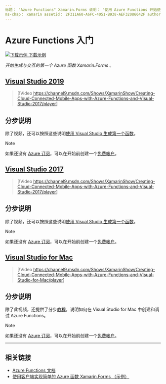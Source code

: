 ```yaml
---
标题： "Azure Functions" Xamarin.Forms 说明： "使用 Azure Functions 开始使用" Xamarin.Forms 。
ms-chap： xamarin assetid： 2F311A60-A6FC-4051-B938-AEF32086642F author： conceptdev： crdun： ms-chap：毫秒。自定义：视频毫秒。日期：04/02/2019 非 loc： [ Xamarin.Forms ， Xamarin.Essentials ]
---
```

# <a name="get-started-with-azure-functions"></a>Azure Functions 入门

[![下载示例](~/media/shared/download.png) 下载示例](https://azure.microsoft.com/resources/samples/functions-xamarin-getting-started/)

_开始生成与交互的第一个 Azure 函数 Xamarin.Forms 。_

## <a name="visual-studio-2019"></a>[Visual Studio 2019](#tab/windows)

> [!Video https://channel9.msdn.com/Shows/XamarinShow/Creating-Cloud-Connected-Mobile-Apps-with-Azure-Functions-and-Visual-Studio-2017/player]

## <a name="step-by-step-instructions"></a>分步说明

除了视频，还可以按照这些说明[使用 Visual Studio 生成第一个函数](https://docs.microsoft.com/azure/azure-functions/functions-create-your-first-function-visual-studio)。

> [!NOTE]
> 如果还没有 [Azure 订阅](/azure/guides/developer/azure-developer-guide#understanding-accounts-subscriptions-and-billing)，可以在开始前创建一个[免费帐户](https://aka.ms/azfree-docs-mobileapps)。

## <a name="visual-studio-2017"></a>[Visual Studio 2017](#tab/win-vs2017)

> [!Video https://channel9.msdn.com/Shows/XamarinShow/Creating-Cloud-Connected-Mobile-Apps-with-Azure-Functions-and-Visual-Studio-2017/player]

## <a name="step-by-step-instructions"></a>分步说明

除了视频，还可以按照这些说明[使用 Visual Studio 生成第一个函数](https://docs.microsoft.com/azure/azure-functions/functions-create-your-first-function-visual-studio)。

> [!NOTE]
> 如果还没有 [Azure 订阅](/azure/guides/developer/azure-developer-guide#understanding-accounts-subscriptions-and-billing)，可以在开始前创建一个[免费帐户](https://aka.ms/azfree-docs-mobileapps)。

## <a name="visual-studio-for-mac"></a>[Visual Studio for Mac](#tab/macos)

> [!Video https://channel9.msdn.com/Shows/XamarinShow/Creating-Cloud-Connected-Mobile-Apps-with-Azure-Functions-and-Visual-Studio-for-Mac/player]

## <a name="step-by-step-instructions"></a>分步说明

除了此视频，还提供了分步[教程](https://docs.microsoft.com/visualstudio/mac/azure-functions-lab)，说明如何在 Visual Studio for Mac 中创建和调试 Azure Functions。

> [!NOTE]
> 如果还没有 [Azure 订阅](/azure/guides/developer/azure-developer-guide#understanding-accounts-subscriptions-and-billing)，可以在开始前创建一个[免费帐户](https://aka.ms/azfree-docs-mobileapps)。

-----

## <a name="related-links"></a>相关链接

- [Azure Functions 文档](https://docs.microsoft.com/azure/azure-functions/)
- [使用客户端实现简单的 Azure 函数 Xamarin.Forms （示例）](https://azure.microsoft.com/resources/samples/functions-xamarin-getting-started/)
